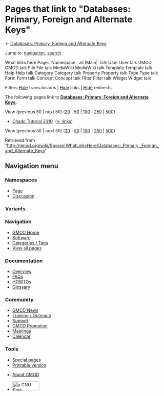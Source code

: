 <div id="mw-page-base" class="noprint">

</div>

<div id="mw-head-base" class="noprint">

</div>

<div id="content" class="mw-body" role="main">

<span id="top"></span>

<div id="mw-js-message" style="display:none;">

</div>



# <span dir="auto">Pages that link to "Databases: Primary, Foreign and Alternate Keys"</span>

<div id="bodyContent">

<div id="contentSub">

← [Databases: Primary, Foreign and Alternate
Keys](/wiki/Databases:_Primary,_Foreign_and_Alternate_Keys "Databases: Primary, Foreign and Alternate Keys")

</div>

<div id="jump-to-nav" class="mw-jump">

Jump to: [navigation](#mw-navigation), [search](#p-search)

</div>

<div id="mw-content-text">

What links here Page:  Namespace:  all (Main) Talk User User talk GMOD
GMOD talk File File talk MediaWiki MediaWiki talk Template Template talk
Help Help talk Category Category talk Property Property talk Type Type
talk Form Form talk Concept Concept talk Filter Filter talk Widget
Widget talk

Filters
[Hide](/mediawiki/index.php?title=Special:WhatLinksHere/Databases:_Primary,_Foreign_and_Alternate_Keys&hidetrans=1 "Special:WhatLinksHere/Databases: Primary, Foreign and Alternate Keys")
transclusions \|
[Hide](/mediawiki/index.php?title=Special:WhatLinksHere/Databases:_Primary,_Foreign_and_Alternate_Keys&hidelinks=1 "Special:WhatLinksHere/Databases: Primary, Foreign and Alternate Keys")
links \|
[Hide](/mediawiki/index.php?title=Special:WhatLinksHere/Databases:_Primary,_Foreign_and_Alternate_Keys&hideredirs=1 "Special:WhatLinksHere/Databases: Primary, Foreign and Alternate Keys")
redirects

The following pages link to **[Databases: Primary, Foreign and Alternate
Keys](/wiki/Databases:_Primary,_Foreign_and_Alternate_Keys "Databases: Primary, Foreign and Alternate Keys")**:

View (previous 50 \| next 50)
([20](/mediawiki/index.php?title=Special:WhatLinksHere/Databases:_Primary,_Foreign_and_Alternate_Keys&limit=20 "Special:WhatLinksHere/Databases: Primary, Foreign and Alternate Keys")
\|
[50](/mediawiki/index.php?title=Special:WhatLinksHere/Databases:_Primary,_Foreign_and_Alternate_Keys&limit=50 "Special:WhatLinksHere/Databases: Primary, Foreign and Alternate Keys")
\|
[100](/mediawiki/index.php?title=Special:WhatLinksHere/Databases:_Primary,_Foreign_and_Alternate_Keys&limit=100 "Special:WhatLinksHere/Databases: Primary, Foreign and Alternate Keys")
\|
[250](/mediawiki/index.php?title=Special:WhatLinksHere/Databases:_Primary,_Foreign_and_Alternate_Keys&limit=250 "Special:WhatLinksHere/Databases: Primary, Foreign and Alternate Keys")
\|
[500](/mediawiki/index.php?title=Special:WhatLinksHere/Databases:_Primary,_Foreign_and_Alternate_Keys&limit=500 "Special:WhatLinksHere/Databases: Primary, Foreign and Alternate Keys"))

- [Chado Tutorial 2010](/wiki/Chado_Tutorial_2010 "Chado Tutorial 2010")
  ‎ <span class="mw-whatlinkshere-tools">([←
  links](/mediawiki/index.php?title=Special:WhatLinksHere&target=Chado+Tutorial+2010 "Special:WhatLinksHere"))</span>

View (previous 50 \| next 50)
([20](/mediawiki/index.php?title=Special:WhatLinksHere/Databases:_Primary,_Foreign_and_Alternate_Keys&limit=20 "Special:WhatLinksHere/Databases: Primary, Foreign and Alternate Keys")
\|
[50](/mediawiki/index.php?title=Special:WhatLinksHere/Databases:_Primary,_Foreign_and_Alternate_Keys&limit=50 "Special:WhatLinksHere/Databases: Primary, Foreign and Alternate Keys")
\|
[100](/mediawiki/index.php?title=Special:WhatLinksHere/Databases:_Primary,_Foreign_and_Alternate_Keys&limit=100 "Special:WhatLinksHere/Databases: Primary, Foreign and Alternate Keys")
\|
[250](/mediawiki/index.php?title=Special:WhatLinksHere/Databases:_Primary,_Foreign_and_Alternate_Keys&limit=250 "Special:WhatLinksHere/Databases: Primary, Foreign and Alternate Keys")
\|
[500](/mediawiki/index.php?title=Special:WhatLinksHere/Databases:_Primary,_Foreign_and_Alternate_Keys&limit=500 "Special:WhatLinksHere/Databases: Primary, Foreign and Alternate Keys"))

</div>

<div class="printfooter">

Retrieved from
"<http://gmod.org/wiki/Special:WhatLinksHere/Databases:_Primary,_Foreign_and_Alternate_Keys>"

</div>

<div id="catlinks" class="catlinks catlinks-allhidden">

</div>

<div class="visualClear">

</div>

</div>

</div>

<div id="mw-navigation">

## Navigation menu

<div id="mw-head">



<div id="left-navigation">

<div id="p-namespaces" class="vectorTabs" role="navigation"
aria-labelledby="p-namespaces-label">

### Namespaces

- <span id="ca-nstab-main"><a href="/wiki/Databases:_Primary,_Foreign_and_Alternate_Keys"
  accesskey="c" title="View the content page [c]">Page</a></span>
- <span id="ca-talk"><a
  href="/mediawiki/index.php?title=Talk:Databases:_Primary,_Foreign_and_Alternate_Keys&amp;action=edit&amp;redlink=1"
  accesskey="t"
  title="Discussion about the content page [t]">Discussion</a></span>

</div>

<div id="p-variants" class="vectorMenu emptyPortlet" role="navigation"
aria-labelledby="p-variants-label">

### 

### Variants[](#)

<div class="menu">

</div>

</div>

</div>

<div id="right-navigation">





</div>



</div>

</div>

</div>

<div id="mw-panel">

<div id="p-logo" role="banner">

<a href="/wiki/Main_Page"
style="background-image: url(http://gmod.org/images/GMOD-cogs.png);"
title="Visit the main page"></a>

</div>

<div id="p-Navigation" class="portal" role="navigation"
aria-labelledby="p-Navigation-label">

### Navigation

<div class="body">

- <span id="n-GMOD-Home">[GMOD Home](/wiki/Main_Page)</span>
- <span id="n-Software">[Software](/wiki/GMOD_Components)</span>
- <span id="n-Categories-.2F-Tags">[Categories /
  Tags](/wiki/Categories)</span>
- <span id="n-View-all-pages">[View all
  pages](/wiki/Special:AllPages)</span>

</div>

</div>

<div id="p-Documentation" class="portal" role="navigation"
aria-labelledby="p-Documentation-label">

### Documentation

<div class="body">

- <span id="n-Overview">[Overview](/wiki/Overview)</span>
- <span id="n-FAQs">[FAQs](/wiki/Category:FAQ)</span>
- <span id="n-HOWTOs">[HOWTOs](/wiki/Category:HOWTO)</span>
- <span id="n-Glossary">[Glossary](/wiki/Glossary)</span>

</div>

</div>

<div id="p-Community" class="portal" role="navigation"
aria-labelledby="p-Community-label">

### Community

<div class="body">

- <span id="n-GMOD-News">[GMOD News](/wiki/GMOD_News)</span>
- <span id="n-Training-.2F-Outreach">[Training /
  Outreach](/wiki/Training_and_Outreach)</span>
- <span id="n-Support">[Support](/wiki/Support)</span>
- <span id="n-GMOD-Promotion">[GMOD
  Promotion](/wiki/GMOD_Promotion)</span>
- <span id="n-Meetings">[Meetings](/wiki/Meetings)</span>
- <span id="n-Calendar">[Calendar](/wiki/Calendar)</span>

</div>

</div>

<div id="p-tb" class="portal" role="navigation"
aria-labelledby="p-tb-label">

### Tools

<div class="body">

- <span id="t-specialpages"><a href="/wiki/Special:SpecialPages" accesskey="q"
  title="A list of all special pages [q]">Special pages</a></span>
- <span id="t-print"><a
  href="/mediawiki/index.php?title=Special:WhatLinksHere/Databases:_Primary,_Foreign_and_Alternate_Keys&amp;printable=yes"
  rel="alternate" accesskey="p"
  title="Printable version of this page [p]">Printable version</a></span>

</div>

</div>

</div>

</div>

<div id="footer" role="contentinfo">

- <span id="footer-places-about">[About
  GMOD](/wiki/GMOD:About "GMOD:About")</span>

<!-- -->

- <span id="footer-copyrightico">[<img src="http://www.gnu.org/graphics/gfdl-logo-small.png" width="88"
  height="31" alt="a GNU Free Documentation License" />](http://www.gnu.org/licenses/fdl-1.3.html)</span>




</div>
